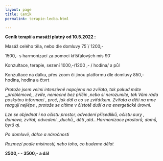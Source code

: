 ```yaml
---
layout: page
title: Ceník
permalink: terapie-lecba.html

---
```

**Ceník terapií a masáží platný od 10.5.2022 :**

Masáž celého těla, nebo dle domluvy 75´/ 1200,-

1500,- s harmonizací za pomoci kříšťálových mís 90´

Konzultace, terapie, sezení 1000,-/1200 ,- / hodina/ a půl

Konzultace na dálku, přes zoom či jinou platformu dle domluvy 850,- hodina, hodina a čtvrt

_Protože jsem velmi intenzivně napojena na zvířata, tak pokud máte ,,problémové,, zvíře, nemocné bez příčin ,nebo si nerozumíte, tak Vám ráda poskytnu informaci , proč, jak dál a co se zvířátkem. Zvířata a děti na mne reagují nejlépe , protože se cítíme v čistotě duší a na energetické úrovni._

_Lze se objednat i na očistu prostor, odvedení přisedlíků, očistu aury , domova, zvířat, odvedení ,,duchů,, dětí ,atd...Harmonizace prostorů, domů, bytů aj._

_Po domluvě, dálce a náročnosti_

_Rozmezí podle místností, nebo toho, co budeme dělat_

**2500,- - 3500,- a dál**